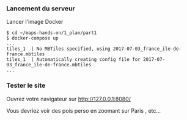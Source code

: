 ### Lancement du serveur
Lancer l'image Docker
```
$ cd ~/maps-hands-on/1_plan/part1
$ docker-compose up
...
tiles_1  | No MBTiles specified, using 2017-07-03_france_ile-de-france.mbtiles
tiles_1  | Automatically creating config file for 2017-07-03_france_ile-de-france.mbtiles
...
```

### Tester le site
Ouvrez votre navigateur sur http://127.0.0.1:8080/

Vous devriez voir des pois perso en zoomant sur Paris ,  etc...
